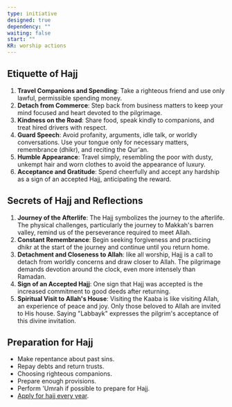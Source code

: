 ```yaml
---
type: initiative
designed: true
dependency: ""
waiting: false
start: ""
KR: worship actions
---
```


## Etiquette of Hajj

1. **Travel Companions and Spending**: Take a righteous friend and use only lawful, permissible spending money.
2. **Detach from Commerce**: Step back from business matters to keep your mind focused and heart devoted to the pilgrimage.
3. **Kindness on the Road**: Share food, speak kindly to companions, and treat hired drivers with respect.
4. **Guard Speech**: Avoid profanity, arguments, idle talk, or worldly conversations. Use your tongue only for necessary matters, remembrance (dhikr), and reciting the Qur'an.
5. **Humble Appearance**: Travel simply, resembling the poor with dusty, unkempt hair and worn clothes to avoid the appearance of luxury.
6. **Acceptance and Gratitude**: Spend cheerfully and accept any hardship as a sign of an accepted Hajj, anticipating the reward.

## Secrets of Hajj and Reflections

1. **Journey of the Afterlife**: The Hajj symbolizes the journey to the afterlife. The physical challenges, particularly the journey to Makkah's barren valley, remind us of the perseverance required to meet Allah.
2. **Constant Remembrance**: Begin seeking forgiveness and practicing dhikr at the start of the journey and continue until you return home.
3. **Detachment and Closeness to Allah**: like all worship, Hajj is a call to detach from worldly concerns and draw closer to Allah. The pilgrimage demands devotion around the clock, even more intensely than Ramadan.
4. **Sign of an Accepted Hajj**: One sign that Hajj was accepted is the increased commitment to good deeds after returning.
5. **Spiritual Visit to Allah's House**: Visiting the Kaaba is like visiting Allah, an experience of peace and joy. Only those beloved to Allah are invited to His house. Saying "Labbayk" expresses the pilgrim's acceptance of this divine invitation.

## Preparation for Hajj

* Make repentance about past sins.
* Repay debts and return trusts.
* Choosing righteous companions.
* Prepare enough provisions.
* Perform 'Umrah if possible to prepare for Hajj.
* [Apply for hajj every year](Processes/Apply%20for%20hajj%20every%20year.md).
